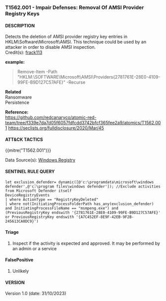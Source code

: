 ### T1562.001 - Impair Defenses: Removal Of AMSI Provider Registry Keys   
  

####  DESCRIPTION  
Detects the deletion of AMSI provider registry key entries in HKLM\Software\Microsoft\AMSI. This technique could be used by an attacker in order to disable AMSI inspection.  
Credit(s): [frack113](https://github.com/frack113)

**example:**  
> Remove-Item -Path "HKLM:\SOFTWARE\Microsoft\AMSI\Providers\{2781761E-28E0-4109-99FE-B9D127C57AFE}" -Recurse    


**Related**  
Ransomware  
Persistence        


**Reference:**  
https://github.com/redcanaryco/atomic-red-team/tree/f339e7da7d05f6057fdfcdd3742bfcf365fee2a9/atomics/T1562.001
https://seclists.org/fulldisclosure/2020/Mar/45

####  ATT&CK TACTICS    
{{mitre("T1562.001")}}    

Data Source(s): [Windows Registry](https://attack.mitre.org/datasources/DS0024)  


#### SENTINEL RULE QUERY   

~~~
let exclusion_defender= dynamic([@'c:\programdata\microsoft\windows defender',@'c:\program files\windows defender']); //Exclude activities from Microsoft Defender itself
DeviceRegistryEvents
| where ActionType == "RegistryKeyDeleted"
| where not(InitiatingProcessFolderPath has_any(exclusion_defender) and InitiatingProcessFileName == "msmpeng.exe") and (PreviousRegistryKey endswith '{2781761E-28E0-4109-99FE-B9D127C57AFE}' or PreviousRegistryKey endswith '{A7C452EF-8E9F-42EB-9F2B-245613CA0DC9}')
~~~


#### Triage  

1. Inspect if the activity is expected and approved. It may be performed by an admin or a service  

#### FalsePositive
1. Unlikely

#### VERSION  
Version 1.0 (date: 31/10/2023)  